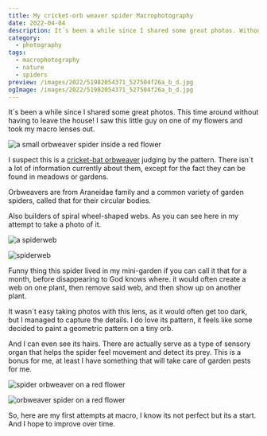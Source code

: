 ```yaml
---
title: My cricket-orb weaver spider Macrophotography
date: 2022-04-04
description: It´s been a while since I shared some great photos. Without leaving the house I found this cool little spider in one of my flowers and took my macro lenses out.
category:
  - photography
tags:
  - macrophotography
  - nature
  - spiders
preview: /images/2022/51982054371_527504f26a_b_d.jpg
ogImage: /images/2022/51982054371_527504f26a_b_d.jpg
---
```


It´s been a while since I shared some great photos. This time around without having to leave the house! I saw this little guy on one of my flowers and took my macro lenses out.

![a small orbweaver spider inside a red flower](/images/2022/51982338744_1e81134124_b_d.jpg)

I suspect this is a [cricket-bat orbweaver](https://www.inaturalist.org/taxa/319548-Mangora-acalypha) judging by the pattern. There isn´t a lot of information currently about them, except for the fact they can be found in meadows or gardens.

Orbweavers are from Araneidae family and a common variety of garden spiders, called that for their circular bodies.

Also builders of spiral wheel-shaped webs. As you can see here in my attempt to take a photo of it.

![a spiderweb](/images/2022/51981053272_b3518ef30d_b_d.jpg)

![spiderweb](/images/2022/51981052122_f6d9024c06_b_d.jpg)

Funny thing this spider lived in my mini-garden if you can call it that for a month, before disappearing to God knows where. it would often create a web on one plant, then remove said web, and then show up on another plant.

It wasn´t easy taking photos with this lens, as it would often get too dark, but I managed to capture the details. I do love its pattern, it feels like some decided to paint a geometric pattern on a tiny orb.

And I can even see its hairs. There are actually serve as a type of sensory organ that helps the spider feel movement and detect its prey. This is a bonus for me, at least I have something that will take care of garden pests for me.

![spider orbweaver on a red flower](/images/2022/51982621565_94007dac6b_b_d.jpg)

![orbweaver spider on a red flower](/images/2022/51982054371_527504f26a_b_d.jpg)


So, here are my first attempts at macro, I know its not perfect but its a start. And I hope to improve over time.

